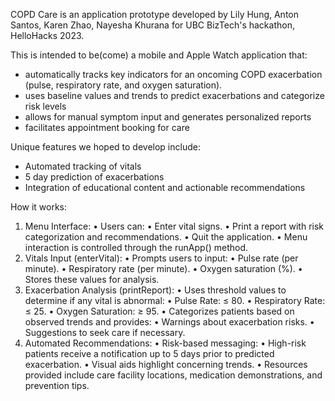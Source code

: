 COPD Care is an application prototype developed by Lily Hung, Anton Santos, Karen Zhao, Nayesha Khurana for UBC BizTech's hackathon, HelloHacks 2023.

This is intended to be(come) a mobile and Apple Watch application that:
- automatically tracks key indicators for an oncoming COPD exacerbation (pulse, respiratory rate, and oxygen saturation).
- uses baseline values and trends to predict exacerbations and categorize risk levels
- allows for manual symptom input and generates personalized reports
- facilitates appointment booking for care

Unique features we hoped to develop include:
- Automated tracking of vitals
- 5 day prediction of exacerbations
- Integration of educational content and actionable recommendations

How it works:

1.	Menu Interface:
	•	Users can:
	  •	Enter vital signs.
	  •	Print a report with risk categorization and recommendations.
	  •	Quit the application.
	•	Menu interaction is controlled through the runApp() method.
2.	Vitals Input (enterVital):
	•	Prompts users to input:
	  •	Pulse rate (per minute).
	  •	Respiratory rate (per minute).
	  •	Oxygen saturation (%).
	•	Stores these values for analysis.
3.	Exacerbation Analysis (printReport):
	•	Uses threshold values to determine if any vital is abnormal:
	•	Pulse Rate: ≤ 80.
	•	Respiratory Rate: ≤ 25.
	•	Oxygen Saturation: ≥ 95.
	•	Categorizes patients based on observed trends and provides:
	•	Warnings about exacerbation risks.
	•	Suggestions to seek care if necessary.
4.	Automated Recommendations:
	•	Risk-based messaging:
	  •	High-risk patients receive a notification up to 5 days prior to predicted exacerbation.
	  •	Visual aids highlight concerning trends.
	•	Resources provided include care facility locations, medication demonstrations, and prevention tips.

